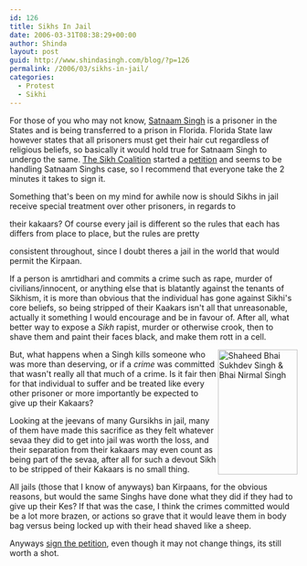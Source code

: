```yaml
---
id: 126
title: Sikhs In Jail
date: 2006-03-31T08:38:29+00:00
author: Shinda
layout: post
guid: http://www.shindasingh.com/blog/?p=126
permalink: /2006/03/sikhs-in-jail/
categories:
  - Protest
  - Sikhi
---
```

For those of you who may not know, [Satnaam Singh](http://www.sikhcoalition.org/petition_florida_details.asp) is a prisoner in the States and is being transferred to a prison in Florida. Florida State law however states that all prisoners must get their hair cut regardless of religious beliefs, so basically it would hold true for Satnaam Singh to undergo the same. [The Sikh Coalition](http://www.sikhcoalition.org) started a [petition](http://www.sikhcoalition.org/petition_florida.asp) and seems to be handling Satnaam Singhs case, so I recommend that everyone take the 2 minutes it takes to sign it.

Something that's been on my mind for awhile now is should Sikhs in jail receive special treatment over other prisoners, in regards to
  
their kakaars? Of course every jail is different so the rules that each has differs from place to place, but the rules are pretty
  
consistent throughout, since I doubt theres a jail in the world that would permit the Kirpaan.

If a person is amrtidhari and commits a crime such as rape, murder of civilians/innocent, or anything else that is blatantly against the tenants of Sikhism, it is more than obvious that the individual has gone against Sikhi's core beliefs, so being stripped of their Kaakars isn't all that unreasonable, actually it something I would encourage and be in favour of. After all, what better way to expose a _Sikh_ rapist, murder or otherwise crook, then to shave them and paint their faces black, and make them rott in a cell.

<img width="139" height="219" align="right" id="image127" alt="Shaheed Bhai Sukhdev Singh & Bhai Nirmal Singh" src="http://www.shindasingh.com/blog/wp-content/uploads/2006/03/NIRMAL_4.JPG" />But, what happens when a Singh kills someone who was more than deserving, or if a _crime_ was committed that wasn't really all that much of a crime. Is it fair then for that individual to suffer and be treated like every other prisoner or more importantly be expected to give up their Kakaars?

Looking at the jeevans of many Gursikhs in jail, many of them have made this sacrifice as they felt whatever sevaa they did to get into jail was worth the loss, and their separation from their kakaars may even count as being part of the sevaa, after all for such a devout Sikh to be stripped of their Kakaars is no small thing.

All jails (those that I know of anyways) ban Kirpaans, for the obvious reasons, but would the same Singhs have done what they did if they had to give up their Kes? If that was the case, I think the crimes committed would be a lot more brazen, or actions so grave that it would leave them in body bag versus being locked up with their head shaved like a sheep.

Anyways [sign the petition](http://www.sikhcoalition.org/petition_florida_sign.asp?mainaction=NEW), even though it may not change things, its still worth a shot.